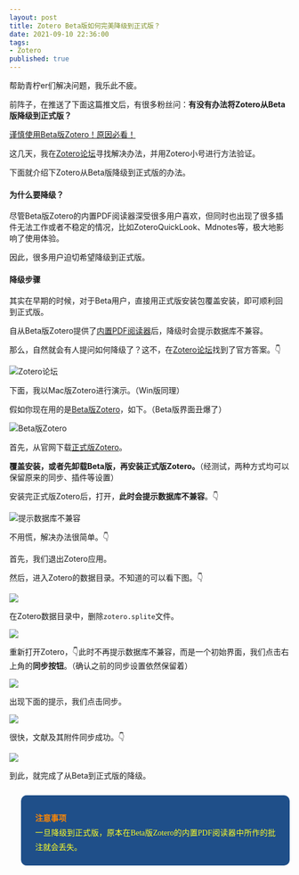 ```yaml
---
layout: post
title: Zotero Beta版如何完美降级到正式版？
date: 2021-09-10 22:36:00
tags: 
- Zotero
published: true
---
```




帮助青柠er们解决问题，我乐此不疲。

前阵子，在推送了下面这篇推文后，有很多粉丝问：**有没有办法将Zotero从Beta版降级到正式版？**

[谨慎使用Beta版Zotero！原因必看！](https://mp.weixin.qq.com/s/73BPpyQbCon8OED41OloEg)

这几天，我在[Zotero论坛](https://forums.zotero.org "Zotero论坛")寻找解决办法，并用Zotero小号进行方法验证。

下面就介绍下Zotero从Beta版降级到正式版的办法。

#### 为什么要降级？

尽管Beta版Zotero的内置PDF阅读器深受很多用户喜欢，但同时也出现了很多插件无法工作或者不稳定的情况，比如ZoteroQuickLook、Mdnotes等，极大地影响了使用体验。

因此，很多用户迫切希望降级到正式版。

#### 降级步骤

其实在早期的时候，对于Beta用户，直接用正式版安装包覆盖安装，即可顺利回到正式版。

自从Beta版Zotero提供了[内置PDF阅读器](https://mp.weixin.qq.com/s/MWKSpWfD3pTWuW-Q5dgKwQ)后，降级时会提示数据库不兼容。

那么，自然就会有人提问如何降级了？这不，在[Zotero论坛](https://forums.zotero.org/discussion/89943/revert-from-beta-to-production "解决方案")找到了官方答案。👇

![Zotero论坛](https://gitee.com/qnscholar/figurebed/raw/master/img/20210910150843.png)

下面，我以Mac版Zotero进行演示。（Win版同理）

假如你现在用的是[Beta版Zotero](https://www.zotero.org/support/dev_builds "Beta版Zotero")，如下。（Beta版界面丑爆了）

![Beta版Zotero](https://gitee.com/qnscholar/figurebed/raw/master/img/20210910151441.png)

首先，从官网下载[正式版Zotero](https://www.zotero.org/download "正式版Zotero下载")。

**覆盖安装，或者先卸载Beta版，再安装正式版Zotero。**（经测试，两种方式均可以保留原来的同步、插件等设置）

安装完正式版Zotero后，打开，**此时会提示数据库不兼容**。👇

![提示数据库不兼容](https://gitee.com/qnscholar/figurebed/raw/master/img/20210910152005.png)

不用慌，解决办法很简单。👇

首先，我们退出Zotero应用。

然后，进入Zotero的数据目录。不知道的可以看下图。👇

![](https://gitee.com/qnscholar/figurebed/raw/master/img/20210910152357.png)

在Zotero数据目录中，删除`zotero.splite`文件。

![](https://gitee.com/qnscholar/figurebed/raw/master/img/20210910152600.png)

重新打开Zotero，👇此时不再提示数据库不兼容，而是一个初始界面，我们点击右上角的**同步按钮**。（确认之前的同步设置依然保留着）

![](https://gitee.com/qnscholar/figurebed/raw/master/img/20210910152846.png)

出现下面的提示，我们点击同步。

![](https://gitee.com/qnscholar/figurebed/raw/master/img/20210910153030.png)

很快，文献及其附件同步成功。👇

![](https://gitee.com/qnscholar/figurebed/raw/master/img/20210910153150.jpg)

到此，就完成了从Beta到正式版的降级。

<blockquote data-tool="科技兽" style="border-top: none;border-right: none;border-bottom: none;font-size: 0.9em;background: url(https://figurebed-iseex.oss-cn-hangzhou.aliyuncs.com/img/20210519013028.png) 10px 10px / 40px no-repeat rgb(31,79,137);overflow: auto;color: inherit;border-left: 0px;padding: 1.2em 2em;margin-bottom: 2em;margin-top: 2em;text-align: center;border-radius: 10px;"><p style="font-family: Optima-Regular, Optima, PingFangSC-light, PingFangTC-light, &quot;PingFang SC&quot;, Cambria, Cochin, Georgia, Times, &quot;Times New Roman&quot;, serif;text-align: justify;line-height: 26px;margin-top: 1em;margin-bottom: 0.3em;font-size: 14px;color: rgb(255, 255, 38);"><strong style="color: #fc8705;">注意事项</strong><br  />一旦降级到正式版，原本在Beta版Zotero的内置PDF阅读器中所作的批注就会丢失。</p></blockquote>


